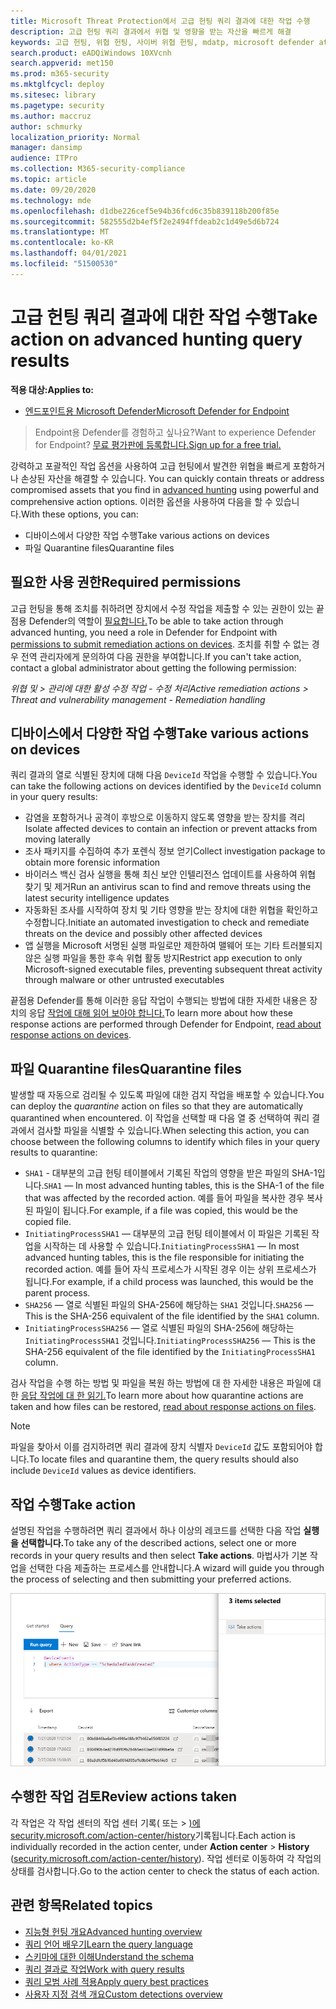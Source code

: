 ```yaml
---
title: Microsoft Threat Protection에서 고급 헌팅 쿼리 결과에 대한 작업 수행
description: 고급 헌팅 쿼리 결과에서 위협 및 영향을 받는 자산을 빠르게 해결
keywords: 고급 헌팅, 위협 헌팅, 사이버 위협 헌팅, mdatp, microsoft defender atp, wdatp 검색, 쿼리, 원격 분석, 사용자 지정 검색, schema, kusto, 시간 제한 방지, 명령줄, 프로세스 ID
search.product: eADQiWindows 10XVcnh
search.appverid: met150
ms.prod: m365-security
ms.mktglfcycl: deploy
ms.sitesec: library
ms.pagetype: security
ms.author: maccruz
author: schmurky
localization_priority: Normal
manager: dansimp
audience: ITPro
ms.collection: M365-security-compliance
ms.topic: article
ms.date: 09/20/2020
ms.technology: mde
ms.openlocfilehash: d1dbe226cef5e94b36fcd6c35b839118b200f85e
ms.sourcegitcommit: 582555d2b4ef5f2e2494ffdeab2c1d49e5d6b724
ms.translationtype: MT
ms.contentlocale: ko-KR
ms.lasthandoff: 04/01/2021
ms.locfileid: "51500530"
---
```

# <a name="take-action-on-advanced-hunting-query-results"></a><span data-ttu-id="7ec6d-104">고급 헌팅 쿼리 결과에 대한 작업 수행</span><span class="sxs-lookup"><span data-stu-id="7ec6d-104">Take action on advanced hunting query results</span></span>

<span data-ttu-id="7ec6d-105">**적용 대상:**</span><span class="sxs-lookup"><span data-stu-id="7ec6d-105">**Applies to:**</span></span>
- [<span data-ttu-id="7ec6d-106">엔드포인트용 Microsoft Defender</span><span class="sxs-lookup"><span data-stu-id="7ec6d-106">Microsoft Defender for Endpoint</span></span>](https://go.microsoft.com/fwlink/p/?linkid=2154037)

> <span data-ttu-id="7ec6d-107">Endpoint용 Defender를 경험하고 싶나요?</span><span class="sxs-lookup"><span data-stu-id="7ec6d-107">Want to experience Defender for Endpoint?</span></span> [<span data-ttu-id="7ec6d-108">무료 평가판에 등록합니다.</span><span class="sxs-lookup"><span data-stu-id="7ec6d-108">Sign up for a free trial.</span></span>](https://www.microsoft.com/microsoft-365/windows/microsoft-defender-atp?ocid=docs-wdatp-advancedhuntingref-abovefoldlink)

<span data-ttu-id="7ec6d-109">강력하고 포괄적인 작업 옵션을 사용하여 고급 헌팅에서 발견한 위협을 빠르게 포함하거나 손상된 자산을 해결할 수 있습니다. [](advanced-hunting-overview.md)</span><span class="sxs-lookup"><span data-stu-id="7ec6d-109">You can quickly contain threats or address compromised assets that you find in [advanced hunting](advanced-hunting-overview.md) using powerful and comprehensive action options.</span></span> <span data-ttu-id="7ec6d-110">이러한 옵션을 사용하여 다음을 할 수 있습니다.</span><span class="sxs-lookup"><span data-stu-id="7ec6d-110">With these options, you can:</span></span>

- <span data-ttu-id="7ec6d-111">디바이스에서 다양한 작업 수행</span><span class="sxs-lookup"><span data-stu-id="7ec6d-111">Take various actions on devices</span></span>
- <span data-ttu-id="7ec6d-112">파일 Quarantine files</span><span class="sxs-lookup"><span data-stu-id="7ec6d-112">Quarantine files</span></span>

## <a name="required-permissions"></a><span data-ttu-id="7ec6d-113">필요한 사용 권한</span><span class="sxs-lookup"><span data-stu-id="7ec6d-113">Required permissions</span></span>

<span data-ttu-id="7ec6d-114">고급 헌팅을 통해 조치를 취하려면 장치에서 수정 작업을 제출할 수 있는 권한이 있는 끝점용 Defender의 역할이 [필요합니다.](https://docs.microsoft.com/microsoft-365/security/defender-endpoint/user-roles#permission-options)</span><span class="sxs-lookup"><span data-stu-id="7ec6d-114">To be able to take action through advanced hunting, you need a role in Defender for Endpoint with [permissions to submit remediation actions on devices](https://docs.microsoft.com/microsoft-365/security/defender-endpoint/user-roles#permission-options).</span></span> <span data-ttu-id="7ec6d-115">조치를 취할 수 없는 경우 전역 관리자에게 문의하여 다음 권한을 부여합니다.</span><span class="sxs-lookup"><span data-stu-id="7ec6d-115">If you can't take action, contact a global administrator about getting the following permission:</span></span>

<span data-ttu-id="7ec6d-116">*위협 및 > 관리에 대한 활성 수정 작업 - 수정 처리*</span><span class="sxs-lookup"><span data-stu-id="7ec6d-116">*Active remediation actions > Threat and vulnerability management - Remediation handling*</span></span>

## <a name="take-various-actions-on-devices"></a><span data-ttu-id="7ec6d-117">디바이스에서 다양한 작업 수행</span><span class="sxs-lookup"><span data-stu-id="7ec6d-117">Take various actions on devices</span></span>

<span data-ttu-id="7ec6d-118">쿼리 결과의 열로 식별된 장치에 대해 다음 `DeviceId` 작업을 수행할 수 있습니다.</span><span class="sxs-lookup"><span data-stu-id="7ec6d-118">You can take the following actions on devices identified by the `DeviceId` column in your query results:</span></span>

- <span data-ttu-id="7ec6d-119">감염을 포함하거나 공격이 후방으로 이동하지 않도록 영향을 받는 장치를 격리</span><span class="sxs-lookup"><span data-stu-id="7ec6d-119">Isolate affected devices to contain an infection or prevent attacks from moving laterally</span></span>
- <span data-ttu-id="7ec6d-120">조사 패키지를 수집하여 추가 포렌식 정보 얻기</span><span class="sxs-lookup"><span data-stu-id="7ec6d-120">Collect investigation package to obtain more forensic information</span></span>
- <span data-ttu-id="7ec6d-121">바이러스 백신 검사 실행을 통해 최신 보안 인텔리전스 업데이트를 사용하여 위협 찾기 및 제거</span><span class="sxs-lookup"><span data-stu-id="7ec6d-121">Run an antivirus scan to find and remove threats using the latest security intelligence updates</span></span>
- <span data-ttu-id="7ec6d-122">자동화된 조사를 시작하여 장치 및 기타 영향을 받는 장치에 대한 위협을 확인하고 수정합니다.</span><span class="sxs-lookup"><span data-stu-id="7ec6d-122">Initiate an automated investigation to check and remediate threats on the device and possibly other affected devices</span></span>
- <span data-ttu-id="7ec6d-123">앱 실행을 Microsoft 서명된 실행 파일로만 제한하여 맬웨어 또는 기타 트러블되지 않은 실행 파일을 통한 후속 위협 활동 방지</span><span class="sxs-lookup"><span data-stu-id="7ec6d-123">Restrict app execution to only Microsoft-signed executable files, preventing subsequent threat activity through malware or other untrusted executables</span></span>

<span data-ttu-id="7ec6d-124">끝점용 Defender를 통해 이러한 응답 작업이 수행되는 방법에 대한 자세한 내용은 장치의 응답 [작업에 대해 읽어 보아야 합니다.](respond-machine-alerts.md)</span><span class="sxs-lookup"><span data-stu-id="7ec6d-124">To learn more about how these response actions are performed through Defender for Endpoint, [read about response actions on devices](respond-machine-alerts.md).</span></span>

## <a name="quarantine-files"></a><span data-ttu-id="7ec6d-125">파일 Quarantine files</span><span class="sxs-lookup"><span data-stu-id="7ec6d-125">Quarantine files</span></span>

<span data-ttu-id="7ec6d-126">발생할 때  자동으로 검리될 수 있도록 파일에 대한 검지 작업을 배포할 수 있습니다.</span><span class="sxs-lookup"><span data-stu-id="7ec6d-126">You can deploy the *quarantine* action on files so that they are automatically quarantined when encountered.</span></span> <span data-ttu-id="7ec6d-127">이 작업을 선택할 때 다음 열 중 선택하여 쿼리 결과에서 검사할 파일을 식별할 수 있습니다.</span><span class="sxs-lookup"><span data-stu-id="7ec6d-127">When selecting this action, you can choose between the following columns to identify which files in your query results to quarantine:</span></span>

- <span data-ttu-id="7ec6d-128">`SHA1` - 대부분의 고급 헌팅 테이블에서 기록된 작업의 영향을 받은 파일의 SHA-1입니다.</span><span class="sxs-lookup"><span data-stu-id="7ec6d-128">`SHA1` — In most advanced hunting tables, this is the SHA-1 of the file that was affected by the recorded action.</span></span> <span data-ttu-id="7ec6d-129">예를 들어 파일을 복사한 경우 복사된 파일이 됩니다.</span><span class="sxs-lookup"><span data-stu-id="7ec6d-129">For example, if a file was copied, this would be the copied file.</span></span>
- <span data-ttu-id="7ec6d-130">`InitiatingProcessSHA1` — 대부분의 고급 헌팅 테이블에서 이 파일은 기록된 작업을 시작하는 데 사용할 수 있습니다.</span><span class="sxs-lookup"><span data-stu-id="7ec6d-130">`InitiatingProcessSHA1` — In most advanced hunting tables, this is the file responsible for initiating the recorded action.</span></span> <span data-ttu-id="7ec6d-131">예를 들어 자식 프로세스가 시작된 경우 이는 상위 프로세스가 됩니다.</span><span class="sxs-lookup"><span data-stu-id="7ec6d-131">For example, if a child process was launched, this would be the parent process.</span></span> 
- <span data-ttu-id="7ec6d-132">`SHA256` — 열로 식별된 파일의 SHA-256에 해당하는 `SHA1` 것입니다.</span><span class="sxs-lookup"><span data-stu-id="7ec6d-132">`SHA256` — This is the SHA-256 equivalent of the file identified by the `SHA1` column.</span></span>
- <span data-ttu-id="7ec6d-133">`InitiatingProcessSHA256` — 열로 식별된 파일의 SHA-256에 해당하는 `InitiatingProcessSHA1` 것입니다.</span><span class="sxs-lookup"><span data-stu-id="7ec6d-133">`InitiatingProcessSHA256` — This is the SHA-256 equivalent of the file identified by the `InitiatingProcessSHA1` column.</span></span>

<span data-ttu-id="7ec6d-134">검사 작업을 수행 하는 방법 및 파일을 복원 하는 방법에 대 한 자세한 내용은 파일에 대 한 [응답 작업에 대 한 읽기.](respond-file-alerts.md)</span><span class="sxs-lookup"><span data-stu-id="7ec6d-134">To learn more about how quarantine actions are taken and how files can be restored, [read about response actions on files](respond-file-alerts.md).</span></span>

>[!NOTE]
><span data-ttu-id="7ec6d-135">파일을 찾아서 이를 검지하려면 쿼리 결과에 장치 식별자 `DeviceId` 값도 포함되어야 합니다.</span><span class="sxs-lookup"><span data-stu-id="7ec6d-135">To locate files and quarantine them, the query results should also include `DeviceId` values as device identifiers.</span></span>  

## <a name="take-action"></a><span data-ttu-id="7ec6d-136">작업 수행</span><span class="sxs-lookup"><span data-stu-id="7ec6d-136">Take action</span></span>

<span data-ttu-id="7ec6d-137">설명된 작업을 수행하려면 쿼리 결과에서 하나 이상의 레코드를 선택한 다음 작업 **실행을 선택합니다.**</span><span class="sxs-lookup"><span data-stu-id="7ec6d-137">To take any of the described actions, select one or more records in your query results and then select **Take actions**.</span></span> <span data-ttu-id="7ec6d-138">마법사가 기본 작업을 선택한 다음 제출하는 프로세스를 안내합니다.</span><span class="sxs-lookup"><span data-stu-id="7ec6d-138">A wizard will guide you through the process of selecting and then submitting your preferred actions.</span></span>

![레코드를 검사하기 위한 패널이 있는 선택한 레코드의 이미지](images/ah-take-actions.png)

## <a name="review-actions-taken"></a><span data-ttu-id="7ec6d-140">수행한 작업 검토</span><span class="sxs-lookup"><span data-stu-id="7ec6d-140">Review actions taken</span></span>

<span data-ttu-id="7ec6d-141">각 작업은 각 작업 센터의 작업 센터 기록( 또는  >   [)에 security.microsoft.com/action-center/history](https://security.microsoft.com/action-center/history)기록됩니다.</span><span class="sxs-lookup"><span data-stu-id="7ec6d-141">Each action is individually recorded in the action center, under **Action center** > **History** ([security.microsoft.com/action-center/history](https://security.microsoft.com/action-center/history)).</span></span> <span data-ttu-id="7ec6d-142">작업 센터로 이동하여 각 작업의 상태를 검사합니다.</span><span class="sxs-lookup"><span data-stu-id="7ec6d-142">Go to the action center to check the status of each action.</span></span>
 
## <a name="related-topics"></a><span data-ttu-id="7ec6d-143">관련 항목</span><span class="sxs-lookup"><span data-stu-id="7ec6d-143">Related topics</span></span>

- [<span data-ttu-id="7ec6d-144">지능형 헌팅 개요</span><span class="sxs-lookup"><span data-stu-id="7ec6d-144">Advanced hunting overview</span></span>](advanced-hunting-overview.md)
- [<span data-ttu-id="7ec6d-145">쿼리 언어 배우기</span><span class="sxs-lookup"><span data-stu-id="7ec6d-145">Learn the query language</span></span>](advanced-hunting-query-language.md)
- [<span data-ttu-id="7ec6d-146">스키마에 대한 이해</span><span class="sxs-lookup"><span data-stu-id="7ec6d-146">Understand the schema</span></span>](advanced-hunting-schema-reference.md)
- [<span data-ttu-id="7ec6d-147">쿼리 결과로 작업</span><span class="sxs-lookup"><span data-stu-id="7ec6d-147">Work with query results</span></span>](advanced-hunting-query-results.md)
- [<span data-ttu-id="7ec6d-148">쿼리 모범 사례 적용</span><span class="sxs-lookup"><span data-stu-id="7ec6d-148">Apply query best practices</span></span>](advanced-hunting-best-practices.md)
- [<span data-ttu-id="7ec6d-149">사용자 지정 검색 개요</span><span class="sxs-lookup"><span data-stu-id="7ec6d-149">Custom detections overview</span></span>](overview-custom-detections.md)
